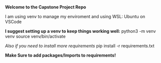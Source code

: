 **Welcome to the Capstone Project Repo**

I am using venv to manage my enviroment and using WSL: Ubuntu on VSCode

**I suggest setting up a venv to keep things working well:**
python3 -m venv venv
source venv/bin/activate

*Also if you need to install more requirements*
pip install -r requirements.txt

**Make Sure to add packages/Imports to requirements!**
